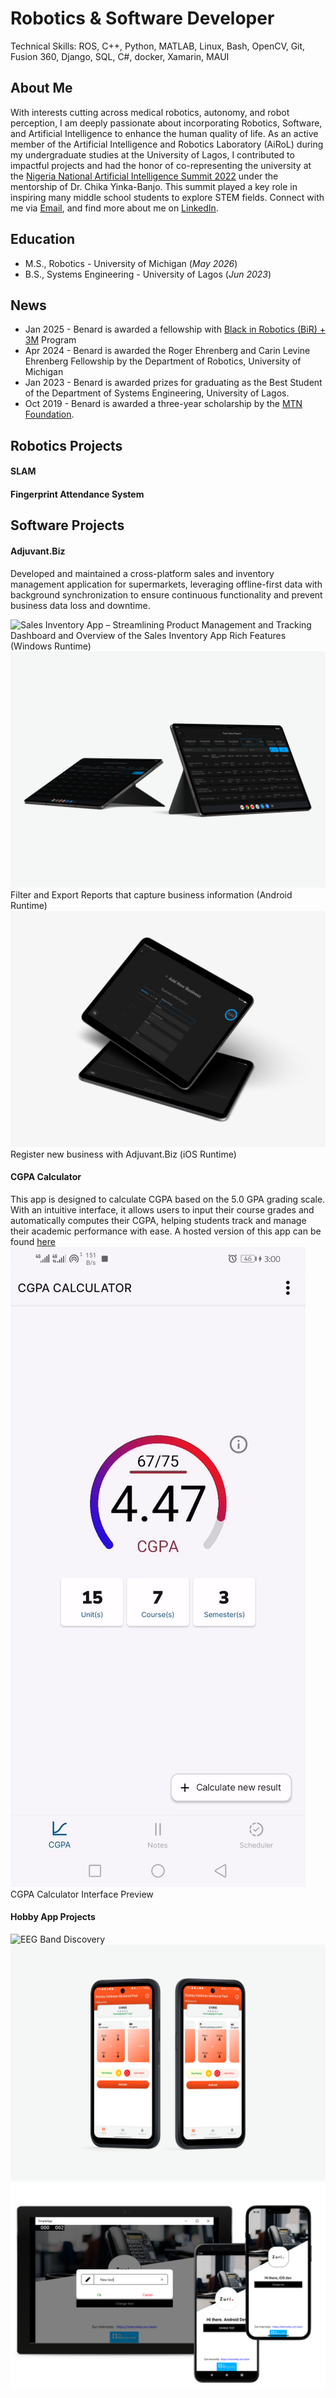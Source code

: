 # Robotics & Software Developer

Technical Skills: ROS, C++, Python, MATLAB, Linux, Bash, OpenCV, Git, Fusion 360, Django, SQL, C#, docker, Xamarin, MAUI

## About Me
With interests cutting across medical robotics, autonomy, and robot perception, I am deeply passionate about incorporating Robotics, Software, and Artificial Intelligence to enhance the human quality of life. As an active member of the Artificial Intelligence and Robotics Laboratory (AiRoL) during my undergraduate studies at the University of Lagos, I contributed to impactful projects and had the honor of co-representing the university at the [Nigeria National Artificial Intelligence Summit 2022](https://aisummit.ncs.org.ng/ai-summit-2022/) under the mentorship of Dr. Chika Yinka-Banjo. This summit played a key role in inspiring many middle school students to explore STEM fields. 
Connect with me via [Email](mailto:adbenard@umich.edu), and find more about me on [LinkedIn](https://www.linkedin.com/in/benard-adewole/).

## Education							       		
- M.S., Robotics - University of Michigan (_May 2026_)	 			        		
- B.S., Systems Engineering - University of Lagos (_Jun 2023_)

## News							       		
- Jan 2025 - Benard is awarded a fellowship with [Black in Robotics (BiR) + 3M](https://blackinrobotics.org/bir-3m-ms-student-tuition-fellowship) Program
- Apr 2024 - Benard is awarded the Roger Ehrenberg and Carin Levine Ehrenberg Fellowship by the Department of Robotics, University of Michigan
- Jan 2023 - Benard is awarded prizes for graduating as the Best Student of the Department of Systems Engineering, University of Lagos.
- Oct 2019 - Benard is awarded a three-year scholarship by the [MTN Foundation](https://www.mtn.ng/scholarships/).

## Robotics Projects
#### SLAM

#### Fingerprint Attendance System

## Software Projects
#### Adjuvant.Biz

Developed and maintained a cross-platform sales and inventory management application for supermarkets, leveraging offline-first data with background synchronization to ensure continuous functionality and prevent business data loss and downtime.

![Sales Inventory App – Streamlining Product Management and Tracking](/assets/img/UWP_screenshot.png)
Dashboard and Overview of the Sales Inventory App Rich Features (Windows Runtime)
![Sales Inventory App – Streamlining Product Management and Tracking](/assets/img/androidAdjuvant.png)
Filter and Export Reports that capture business information (Android Runtime)
![Sales Inventory App – Streamlining Product Management and Tracking](/assets/img/iosadjuvant.png)
Register new business with Adjuvant.Biz (iOS Runtime)

#### CGPA Calculator
This app is designed to calculate CGPA based on the 5.0 GPA grading scale. With an intuitive interface, it allows users to input their course grades and automatically computes their CGPA, helping students track and manage their academic performance with ease. A hosted version of this app can be found [here](https://appetize.io/app/qu33yg6uba3657z6g3h9dbtaqg?device=pixel4&osVersion=11.0&scale=75)
![CGPA Calculator – Simplifying Academic Performance Tracking](/assets/img/calculator.gif)
CGPA Calculator Interface Preview

#### Hobby App Projects

![EEG Band Discovery](/assets/img/Estudiar.png)
![EEG Band Discovery](/assets/img/PickleBall.png)
![EEG Band Discovery](/assets/img/crossplatform.png)

